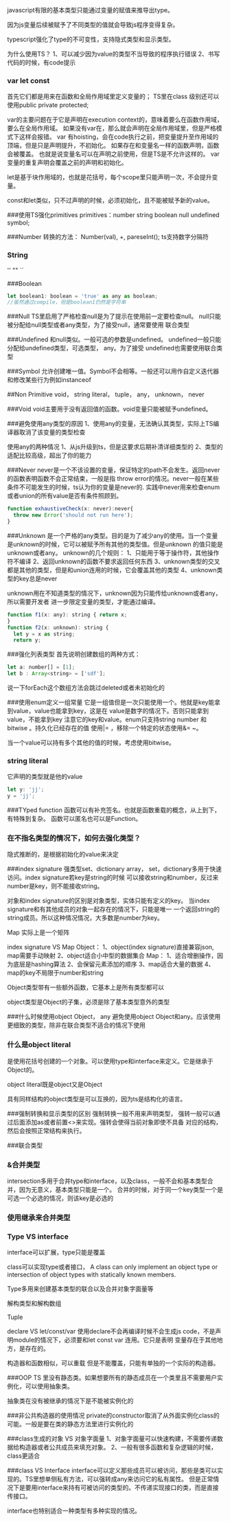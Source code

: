 javascript有限的基本类型只能通过变量的赋值来推导出type。

因为js变量后续被赋予了不同类型的值就会导致js程序变得复杂。

typescript强化了type的不可变性，支持隐式类型和显示类型。

为什么使用TS？
1、可以减少因为value的类型不当导致的程序执行错误
2、书写代码的时候，有code提示

### var let const
首先它们都是用来在函数和全局作用域里定义变量的；
TS里在class 级别还可以使用public private protected;

var的主要问题在于它是声明在execution context的，意味着要么在函数作用域，要么在全局作用域。
如果没有var在，那么就会声明在全局作用域里，但是严格模式下这样会报错。
var 有hoisting，会在code执行之前，把变量提升至作用域的顶端，但是只是声明提升，不初始化。
如果存在和变量名一样的函数声明，函数会被覆盖。
也就是说变量名可以在声明之前使用，但是TS是不允许这样的。
var变量的重复声明会覆盖之前的声明和初始化。

let是基于块作用域的，也就是花括号，每个scope里只能声明一次，不会提升变量。

const和let类似，只不过声明的时候，必须初始化，且不能被赋予新的value。

###使用TS强化primitives
primitives：number string boolean null undefined symbol;

###Number
转换的方法： Number(val), +, pareseInt();
ts支持数字分隔符

### String
'' "" ``

###Boolean
```javascript
let boolean1: boolean = 'true' as any as boolean;
//虽然通过compile，但是boolean1仍然是字符串
```

###Null
TS里启用了严格检查null是为了提示在使用前一定要检查null。
null只能被分配给null类型或者any类型，为了接受null，通常要使用
联合类型

###Undefined
和null类似。一般可选的参数是undefined。
undefined一般只能分配给undefined类型，可选类型， any。为了接受
undefined也需要使用联合类型

###Symbol
允许创建唯一值。Symbol不会相等。一般还可以用作自定义迭代器和修改某些行为例如instanceof

##Non Primitive
void， string literal， tuple， any， unknown， never

###Void
void主要用于没有返回值的函数。void变量只能被赋予undefined。

###避免使用any类型的原因
1、使用any的变量，无法确认其类型，实际上TS编译器取消了该变量的类型检查

使用any的两种情况
1、从js升级到ts，但是这要求后期补清详细类型的
2、类型的适配比较高级，超出了你的能力

###Never
never是一个不该设置的变量，保证特定的path不会发生。返回never的函数表明函数不会正常结束，一般是指
throw error的情况。never一般在某些条件不可能发生的时候，ts认为你的变量是never的.
实践中never用来检查enum或者union的所有value是否有条件照顾到。
```javascript
function exhaustiveCheck(x: never):never{
  throw new Error('should not run here');
}
```

###Unknown
是一个严格的any类型。目的是为了减少any的使用。当一个变量是unknown的时候，它可以被赋予所有其他的类型值。但是unknown
的值只能是unknown或者any。
unknown的几个规则：
1、只能用于等于操作符，其他操作符不编译
2、返回unknown的函数不要求返回任何东西
3、unknown类型的交叉都是其他的类型，但是和union连用的时候，它会覆盖其他的类型
4、unknown类型的key总是never

unknown用在不知道类型的情况下，unknown因为只能传给unknown或者any，所以需要开发者
进一步限定变量的类型，才能通过编译。
```javascript
function f1(x: any): string { return x;
}
function f2(x: unknown): string {
  let y = x as string;
  return y;  

```

###强化列表类型
首先说明创建数组的两种方式：
```javascript
let a: number[] = [1];
let b : Array<string> = ['sdf'];
```
说一下forEach这个数组方法会跳过deleted或者未初始化的

###使用enum定义一组常量
它是一组值但是一次只能使用一个。他就是key能拿到value，value也能拿到key，这是在
value是数字的情况下。否则只能拿到value，不能拿到key
注意它的key和value。enum只支持string number 和bitwise 。持久化已经存在的值
使用|= ，移除一个特定的状态使用&= ~。


当一个value可以持有多个其他的值的时候，考虑使用bitwise。


### string literal
它声明的类型就是他的value
```javascript
let y: 'jj';
y = 'jj';
```

###TYped function
函数可以有补充签名。也就是函数重载的概念，从上到下，有特殊到复杂。
函数可以匿名也可以是Function。

### 在不指名类型的情况下，如何去强化类型？
隐式推断的，是根据初始化的value来决定

###index signature 强类型set、dictionary
array， set，dictionary多用于快速访问。index signature若key是string的时候
可以接收string和number，反过来number是key，则不能接收string。

对象和index signature的区别是对象类型，实体只能有定义的key。
当index signature和有其他成员的对象一起存在的情况下，只能是唯一
一个返回string的string成员。所以这种情况情况，大多数是number为key。

Map
实际上是一个矩阵


index signature VS  Map
Object：
1、object(index signature)直接兼容json, map需要手动映射
2、object适合小中型的数据集合
Map：
1、适合增删操作，因为底层是hashing算法
2、会保留元素添加的顺序
3、map适合大量的数据
4、map的key不局限于number和string


Object类型带有一些额外函数，它基本上是所有类型都可以

object类型是Object的子集，必须是除了基本类型意外的类型


###什么时候使用object Object， any
避免使用object Object和any。应该使用更细致的类型，除非在联合类型不适合的情况下使用

### 什么是object literal
是使用花括号创建的一个对象。可以使用type和interface来定义。它是继承于Object的。

object literal既是object又是Object

具有同样结构的object类型是可以互换的，因为ts是结构化的语言。

###强制转换和显示类型的区别
强制转换一般不用来声明类型， 强转一般可以通过后面添加as或者前置<>来实现。强转会使得当前对象即使不具备
对应的结构，然后会按照正常结构来执行。

###联合类型

### &合并类型
intersection多用于合并type和interface，以及class，一般不会和基本类型合并，因为无意义，基本类型只能是一个。
合并的时候，对于同一个key类型一个是可选一个必选的情况，则该key是必选的

### 使用继承来合并类型

### Type VS interface
interface可以扩展，type只能是覆盖

class可以实现type或者接口，
A class can only implement an object type or intersection of object types with statically known members.

Type多用来创建基本类型的联合以及合并对象字面量等

解构类型和解构数组

Tuple

declare VS let/const/var
使用declare不会再编译时候不会生成js code，不是声明module的情况下，必须要和let const var 连用。它只是表明
变量存在于其他地方，是存在的。

构造器和函数相似，可以重载 但是不能覆盖，只能有单独的一个实际的构造器。

###OOP
TS 里没有静态类。如果想要所有的静态成员在一个类里且不需要用户实例化，可以使用抽象类。

抽象类在没有被继承的情况下是不能被实例化的

###非公共构造器的使用情况
private的constructor取消了从外面实例化class的可能。一般是要在类的静态方法里进行实例化的

###class生成的对象 VS 对象字面量
1、对象字面量可以快速构建，不需要传递数据给构造器或者公共成员来填充对象。
2、一般有很多函数和复杂逻辑的时候，class更适合


###class VS Interface
interface可以定义那些成员可以被访问，那些是类可以实现的。TS里想单侧私有方法，可以强转成any来访问它的私有属性。
但是正常情况下是要用interface来持有可被访问的类型的。不传递实现接口的类，而是直接传接口。

interface也特别适合一种类型有多种实现的情况。

































